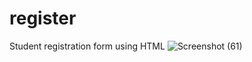 # register
Student registration form using HTML
![Screenshot (61)](https://github.com/Keerthanabccc/register/assets/151000423/1dfcaf36-4271-42ce-a8fe-08a8fcd77ae4)

